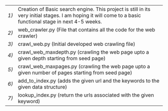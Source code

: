 <table>
	<tr>
		<td>
			<em>1)</em>
		</td>
		<td>
			Creation of Basic search engine. This project is still in its very initial stages. I am hoping it will come to a basic functional stage in next 4-5 weeks.
		</td>
	</tr>
	<tr>
		<td>
			<em>2)</em>
		</td>
		<td>
			web_crawler.py (File that contains all the code for the web crawler)
		</td>
	</tr>
	<tr>
		<td>
			<em>3)</em>
		</td>
		<td>
			crawl_web.py (Initial developed web crawling file)
		</td>
	</tr>
	<tr>
		<td>
			<em>4)</em>
		</td>
		<td>
			crawl_web_maxdepth.py (crawling the web page upto a given depth starting from seed page)
		</td>
	</tr>
	<tr>
		<td>
			<em>5)</em>
		</td>
		<td>
			crawl_web_maxpages.py (crawling the web page upto a given number of pages starting from seed page)
		</td>
	</tr>
	<tr>
		<td>
			<em>6)</em>
		</td>
		<td>
			add_to_index.py (adds the given url and the keywords to the given data structure)
		</td>
	</tr>
	<tr>
		<td>
			<em>7)</em>
		</td>
		<td>
			lookup_index.py (return the urls associated with the given keyword)
		</td>
	</tr>
</table>

